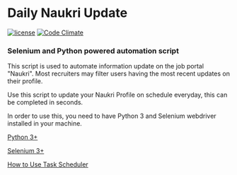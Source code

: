 # Daily Naukri Update
[![license](https://img.shields.io/badge/License-GPL%20v3-blue.svg)](https://github.com/navchandar/Naukri/blob/master/LICENSE) [![Code Climate](https://codeclimate.com/github/navchandar/Naukri.svg)](https://codeclimate.com/github/navchandar/Naukri)

### Selenium and Python powered automation script

This script is used to automate information update on the job portal "Naukri". Most recruiters may filter users having the most recent updates on their profile.

Use this script to update your Naukri Profile on schedule everyday, this can be completed in seconds.

In order to use this, you need to have Python 3 and Selenium webdriver installed in your machine.

[Python 3+](https://www.python.org/downloads/)

[Selenium 3+](http://seleniumhq.org/download/)

[How to Use Task Scheduler](https://www.wikihow.com/Use-Task-Scheduler-(in-Vista))

